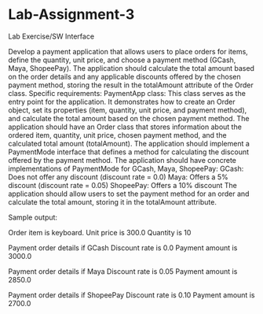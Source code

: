 # Lab-Assignment-3

Lab Exercise/SW Interface

Develop a payment application that allows users to place orders for items, define the quantity, unit price, and choose a payment method (GCash, Maya, ShopeePay). The application should calculate the total amount based on the order details and any applicable discounts offered by the chosen payment method, storing the result in the totalAmount attribute of the Order class. Specific requirements: PaymentApp class: This class serves as the entry point for the application. It demonstrates how to create an Order object, set its properties (item, quantity, unit price, and payment method), and calculate the total amount based on the chosen payment method. The application should have an Order class that stores information about the ordered item, quantity, unit price, chosen payment method, and the calculated total amount (totalAmount). The application should implement a PaymentMode interface that defines a method for calculating the discount offered by the payment method. The application should have concrete implementations of PaymentMode for GCash, Maya, ShopeePay: GCash: Does not offer any discount (discount rate = 0.0) Maya: Offers a 5% discount (discount rate = 0.05) ShopeePay: Offers a 10% discount The application should allow users to set the payment method for an order and calculate the total amount, storing it in the totalAmount attribute.

Sample output:

Order item is keyboard.
Unit price is 300.0
Quantity is 10

Payment order details  if GCash
Discount rate is 0.0
Payment amount is 3000.0

Payment order details if Maya
Discount rate is 0.05
Payment amount is 2850.0

Payment order details if ShopeePay
Discount rate is 0.10
Payment amount is 2700.0
